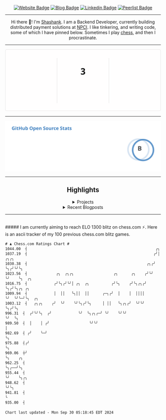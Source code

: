 <div align="center"><p><a href="https://ssnk.in"><img src="https://img.shields.io/badge/-Website-3B7EBF?style=for-the-badge&amp;logo=amp&amp;logoColor=white" alt="Website Badge"></a> <a href="https://hashnode.ssnk.in"><img src="https://img.shields.io/badge/-Blog-3B7EBF?style=for-the-badge&amp;logo=Hashnode&amp;logoColor=white" alt="Blog Badge"></a> <a href="https://linkedin.com/in/shashank-priyadarshi"><img src="https://img.shields.io/badge/-LinkedIn-3B7EBF?style=for-the-badge&amp;logo=Linkedin&amp;logoColor=white" alt="Linkedin Badge"></a> <a href="https://peerlist.io/shasha"><img src="https://img.shields.io/badge/-PeerList-3B7EBF?style=for-the-badge&amp;logo=Peerlist&amp;logoColor=white" alt="Peerlist Badge"/></a></p><hr><p>Hi there 👋! I'm <a href="https://ssnk.in">Shashank</a>. I am a Backend Developer, currently building distributed payment solutions at <a href="https://npci.org.in">NPCI</a>. I like tinkering, and writing code, some of which I have pinned below. Sometimes I play <a href="https://www.chess.com/member/ttefabob">chess</a>, and then I procrastinate.</p><hr><p><img src="./assets/images/streak_stats.svg"/></p><hr><p><img src="./assets/images/open_source_stats.svg"/></p><hr><h2>Highlights</h2><details><summary>Projects</summary><br /><ul><li><a href="https://github.com/shashank-priyadarshi/projects" target="_blank" rel="noopener noreferrer">projects</a> Last Updated : 2024-09-29</li><li><a href="https://github.com/shashank-priyadarshi/utils" target="_blank" rel="noopener noreferrer">utils</a> Last Updated : 2024-09-27</li><li><a href="https://github.com/shashank-priyadarshi/archive" target="_blank" rel="noopener noreferrer">archive</a> Last Updated : 2024-09-26</li><li><a href="https://github.com/shashank-priyadarshi/portfolio-core-ui" target="_blank" rel="noopener noreferrer">portfolio-core-ui</a> Last Updated : 2024-09-21</li><li><a href="https://github.com/shashank-priyadarshi/services" target="_blank" rel="noopener noreferrer">services</a> Last Updated : 2024-09-15</li></ul></details><details><summary>Recent Blogposts</summary><br /><ul><li><a href="https://hashnode.ssnk.in/traffic-light-simulator-in-angular-2023" target="_blank" rel="noopener noreferrer">Traffic Light Simulator in Angular</a> Published : 2023-09-16</li><li><a href="https://hashnode.ssnk.in/oop-in-go-interfaces" target="_blank" rel="noopener noreferrer">OOP in Go: Interfaces</a> Published : 2023-03-04</li><li><a href="https://hashnode.ssnk.in/oop-in-go-structs" target="_blank" rel="noopener noreferrer">OOP in Go: Structs</a> Published : 2023-02-24</li></ul></details><hr></div></br>##### I am currently aiming to reach ELO 1300 blitz on chess.com ⚡. Here is an ascii tracker of my 100 previous chess.com blitz games.
  
  
  ```
# ♟︎ Chess.com Ratings Chart #
 1044.00  ┤                                                          ╭╮
 1037.19  ┤                                                         ╭╯│  ╭╮╭╮
 1030.38  ┤                                                      ╭╮╭╯ ╰╮╭╯╰╯╰╮
 1023.56  ┤             ╭╮  ╭╮╭╮                  ╭╮      ╭╮    ╭╯╰╯   ╰╯    ╰╮  ╭╮
 1016.75  ┤            ╭╯╰╮╭╯╰╯│ ╭╮  ╭╮          ╭╯╰╮    ╭╯╰╮╭╮╭╯             ╰╮╭╯╰╮╭╮ ╭╮
 1009.94  ┤            │  ││   ╰╮││  ││      ╭─╮╭╯  │    │  ││││               ╰╯  ╰╯╰─╯╰╮  ╭╮
 1003.12  ┤   ╭╮╭╮    ╭╯  ╰╯    ╰╯╰╮╭╯╰╮     │ ││   ╰╮╭╮╭╯  ╰╯╰╯                         ╰╮╭╯╰╮
  996.31  ┤  ╭╯╰╯╰╮  ╭╯            ╰╯  ╰╮╭╮╭─╯ ╰╯    ╰╯╰╯                                 ╰╯  ╰╮
  989.50  ┤  │    │ ╭╯                  ╰╯╰╯                                                   │
  982.69  ┤ ╭╯    ╰─╯                                                                          ╰╮
  975.88  ┤╭╯                                                                                   ╰╮
  969.06  ┼╯                                                                                     ╰╮    ╭╮
  962.25  ┤                                                                                       ╰╮╭──╯╰╮
  955.44  ┤                                                                                        ╰╯    ╰╮╭╮
  948.62  ┤                                                                                               ╰╯╰╮
  941.81  ┤                                                                                                  ╰
  935.00  ┤

Chart last updated - Mon Sep 30 05:18:45 EDT 2024  
  ```
  
